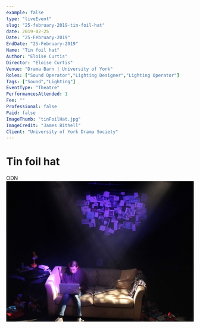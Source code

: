 ```yaml
---
example: false
type: "liveEvent"
slug: "25-february-2019-tin-foil-hat"
date: 2019-02-25
Date: "25-February-2019"
EndDate: "25-February-2019"
Name: "Tin foil hat"
Author: "Eloise Curtis"
Director: "Eloise Curtis"
Venue: "Drama Barn | University of York"
Roles: ["Sound Operator","Lighting Designer","Lighting Operator"]
Tags: ["Sound","Lighting"]
EventType: "Theatre"
PerformancesAttended: 1
Fee: ""
Professional: false
Paid: false
ImageThumb: "tinFoilHat.jpg"
ImageCredit: "James Bithell"
Client: "University of York Drama Society"
---
```


# Tin foil hat

ODN
![Image by James Bithell](./images/tinFoilHat.jpg)